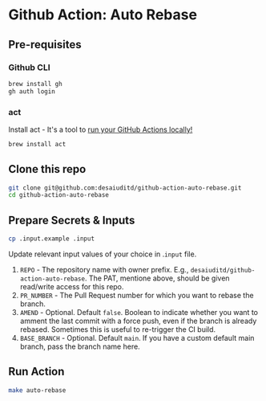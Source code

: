 # Github Action: Auto Rebase

## Pre-requisites

### Github CLI

```bash
brew install gh
gh auth login
```

### act

Install act - It's a tool to [run your GitHub Actions locally!](https://nektosact.com/introduction.html)

```bash
brew install act
```

## Clone this repo

```bash
git clone git@github.com:desaiuditd/github-action-auto-rebase.git
cd github-action-auto-rebase
```

## Prepare Secrets & Inputs

```bash
cp .input.example .input
```

Update relevant input values of your choice in .`input` file.

1. `REPO` - The repository name with owner prefix. E.g., `desaiuditd/github-action-auto-rebase`. The PAT, mentione above, should be given read/write access for this repo.
2. `PR_NUMBER` - The Pull Request number for which you want to rebase the branch.
3. `AMEND` - Optional. Default `false`. Boolean to indicate whether you want to amment the last commit with a force push, even if the branch is already rebased. Sometimes this is useful to re-trigger the CI build.
4. `BASE_BRANCH` - Optional. Default `main`. If you have a custom default main branch, pass the branch name here.

## Run Action

```bash
make auto-rebase
```
